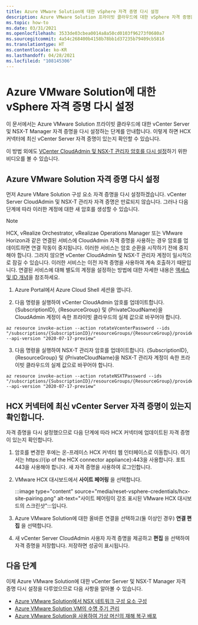 ```yaml
---
title: Azure VMware Solution에 대한 vSphere 자격 증명 다시 설정
description: Azure VMware Solution 프라이빗 클라우드에 대한 vSphere 자격 증명을 다시 설정하고 HCX 커넥터에 최신 vSphere 자격 증명이 있는지 확인하는 방법을 알아봅니다.
ms.topic: how-to
ms.date: 03/31/2021
ms.openlocfilehash: 3533de03cbea0014a8a50cd0103f96273f0680a7
ms.sourcegitcommit: 4a54c268400b4158b78bb1d37235b79409cb5816
ms.translationtype: HT
ms.contentlocale: ko-KR
ms.lasthandoff: 04/28/2021
ms.locfileid: "108145306"
---
```

# <a name="reset-vsphere-credentials-for-azure-vmware-solution"></a>Azure VMware Solution에 대한 vSphere 자격 증명 다시 설정

이 문서에서는 Azure VMware Solution 프라이빗 클라우드에 대한 vCenter Server 및 NSX-T Manager 자격 증명을 다시 설정하는 단계를 안내합니다. 이렇게 하면 HCX 커넥터에 최신 vCenter Server 자격 증명이 있는지 확인할 수 있습니다.

이 방법 외에도 [VCenter CloudAdmin 및 NSX-T 관리자 암호를 다시 설정](https://youtu.be/cK1qY3knj88)하기 위한 비디오를 볼 수 있습니다.

## <a name="reset-your-azure-vmware-solution-credentials"></a>Azure VMware Solution 자격 증명 다시 설정

 먼저 Azure VMare Solution 구성 요소 자격 증명을 다시 설정하겠습니다. vCenter Server CloudAdmin 및 NSX-T 관리자 자격 증명은 만료되지 않습니다. 그러나 다음 단계에 따라 이러한 계정에 대한 새 암호를 생성할 수 있습니다.

> [!NOTE]
> HCX, vRealize Orchestrator, vRealizae Operations Manager 또는 VMware Horizon과 같은 연결된 서비스에 CloudAdmin 자격 증명을 사용하는 경우 암호를 업데이트하면 연결 작동이 중지됩니다.  이러한 서비스는 암호 순환을 시작하기 전에 중지해야 합니다.  그러지 않으면 vCenter CloudAdmin 및 NSX-T 관리자 계정이 일시적으로 잠길 수 있습니다. 이러한 서비스는 이전 자격 증명을 사용하여 계속 호출하기 때문입니다.  연결된 서비스에 대해 별도의 계정을 설정하는 방법에 대한 자세한 내용은 [액세스 및 ID 개념](./concepts-identity.md)을 참조하세요.

1. Azure Portal에서 Azure Cloud Shell 세션을 엽니다.

2. 다음 명령을 실행하여 vCenter CloudAdmin 암호를 업데이트합니다.  {SubscriptionID}, {ResourceGroup} 및 {PrivateCloudName}을 CloudAdmin 계정이 속한 프라이빗 클라우드의 실제 값으로 바꾸어야 합니다.

```
az resource invoke-action --action rotateVcenterPassword --ids "/subscriptions/{SubscriptionID}/resourceGroups/{ResourceGroup}/providers/Microsoft.AVS/privateClouds/{PrivateCloudName}" --api-version "2020-07-17-preview"
```
          
3. 다음 명령을 실행하여 NSX-T 관리자 암호를 업데이트합니다. {SubscriptionID}, {ResourceGroup} 및 {PrivateCloudName}을 NSX-T 관리자 계정이 속한 프라이빗 클라우드의 실제 값으로 바꾸어야 합니다.

```
az resource invoke-action --action rotateNSXTPassword --ids "/subscriptions/{SubscriptionID}/resourceGroups/{ResourceGroup}/providers/Microsoft.AVS/privateClouds/{PrivateCloudName}" --api-version "2020-07-17-preview"
```

## <a name="ensure-the-hcx-connector-has-your-latest-vcenter-server-credentials"></a>HCX 커넥터에 최신 vCenter Server 자격 증명이 있는지 확인합니다.

자격 증명을 다시 설정했으므로 다음 단계에 따라 HCX 커넥터에 업데이트된 자격 증명이 있는지 확인합니다.

1. 암호를 변경한 후에는 온-프레미스 HCX 커넥터 웹 인터페이스로 이동합니다. 여기서는 https://{ip of the HCX connector appliance}:443을 사용합니다. 포트 443을 사용해야 합니다. 새 자격 증명을 사용하여 로그인합니다.

2. VMware HCX 대시보드에서 **사이트 페어링** 을 선택합니다.
    
    :::image type="content" source="media/reset-vsphere-credentials/hcx-site-pairing.png" alt-text="사이트 페어링이 강조 표시된 VMware HCX 대시보드의 스크린샷":::입니다.
 
3. Azure VMware Solution에 대한 올바른 연결을 선택하고(둘 이상인 경우) **연결 편집** 을 선택합니다.
 
4. 새 vCenter Server CloudAdmin 사용자 자격 증명을 제공하고 **편집** 을 선택하여 자격 증명을 저장합니다. 저장하면 성공이 표시됩니다.

## <a name="next-steps"></a>다음 단계

이제 Azure VMware Solution에 대한 vCenter Server 및 NSX-T Manager 자격 증명 다시 설정을 다루었으므로 다음 사항을 알아볼 수 있습니다.

- [Azure VMware Solution에서 NSX 네트워크 구성 요소 구성](configure-nsx-network-components-azure-portal.md)
- [Azure VMware Solution VM의 수명 주기 관리](lifecycle-management-of-azure-vmware-solution-vms.md)
- [Azure VMware Solution을 사용하여 가상 머신의 재해 복구 배포](disaster-recovery-for-virtual-machines.md)